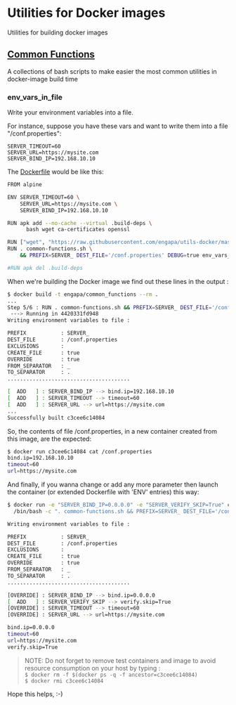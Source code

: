# Utilities for Docker images
Utilities for building docker images

## [Common Functions](common_functions.sh)

A collections of bash scripts to make easier the most common utilities in docker-image build time

### env_vars_in_file

Write your environment variables into a file.

For instance, suppose you have these vars and want to write them into a file "/conf.properties":

    SERVER_TIMEOUT=60
    SERVER_URL=https://mysite.com
    SERVER_BIND_IP=192.168.10.10

The [Dockerfile](examples/Dockerfile) would be like this:

```bash
FROM alpine

ENV SERVER_TIMEOUT=60 \
    SERVER_URL=https://mysite.com \
    SERVER_BIND_IP=192.168.10.10

RUN apk add --no-cache --virtual .build-deps \
      bash wget ca-certificates openssl

RUN ["wget", "https://raw.githubusercontent.com/engapa/utils-docker/master/common-functions.sh"]
RUN . common-functions.sh \
    && PREFIX=SERVER_ DEST_FILE='/conf.properties' DEBUG=true env_vars_in_file

#RUN apk del .build-deps
```

When we're building the Docker image we find out these lines in the output :

```bash
$ docker build -t engapa/common_functions --rm .
...
Step 5/6 : RUN . common-functions.sh && PREFIX=SERVER_ DEST_FILE='/conf.properties' DEBUG=true env_vars_in_file
 ---> Running in 4420331fd948
Writing environment variables to file :

PREFIX           : SERVER_
DEST_FILE        : /conf.properties
EXCLUSIONS       :
CREATE_FILE      : true
OVERRIDE         : true
FROM_SEPARATOR   : _
TO_SEPARATOR     : .
.......................................

[  ADD   ] : SERVER_BIND_IP --> bind.ip=192.168.10.10
[  ADD   ] : SERVER_TIMEOUT --> timeout=60
[  ADD   ] : SERVER_URL --> url=https://mysite.com
...
Successfully built c3cee6c14084
```

So, the contents of file /conf.properties, in a new container created from this image, are the expected:

```bash
$ docker run c3cee6c14084 cat /conf.properties
bind.ip=192.168.10.10
timeout=60
url=https://mysite.com
```

And finally, if you wanna change or add any more parameter then launch the container (or extended Dockerfile with 'ENV' entries) this way:

```bash
$ docker run -e "SERVER_BIND_IP=0.0.0.0" -e "SERVER_VERIFY_SKIP=True" c3cee6c14084 \
  /bin/bash -c ". common-functions.sh && PREFIX=SERVER_ DEST_FILE='/conf.properties' DEBUG=true env_vars_in_file && cat /conf.properties"

Writing environment variables to file :

PREFIX           : SERVER_
DEST_FILE        : /conf.properties
EXCLUSIONS       :
CREATE_FILE      : true
OVERRIDE         : true
FROM_SEPARATOR   : _
TO_SEPARATOR     : .
.......................................

[OVERRIDE] : SERVER_BIND_IP --> bind.ip=0.0.0.0
[  ADD   ] : SERVER_VERIFY_SKIP --> verify.skip=True
[OVERRIDE] : SERVER_TIMEOUT --> timeout=60
[OVERRIDE] : SERVER_URL --> url=https://mysite.com

bind.ip=0.0.0.0
timeout=60
url=https://mysite.com
verify.skip=True
```


> NOTE: Do not forget to remove test containers and image to avoid resource consumption on your host by typing :  
`$ docker rm -f $(docker ps -q -f ancestor=c3cee6c14084)`  
`$ docker rmi c3cee6c14084`

Hope this helps, :-)


